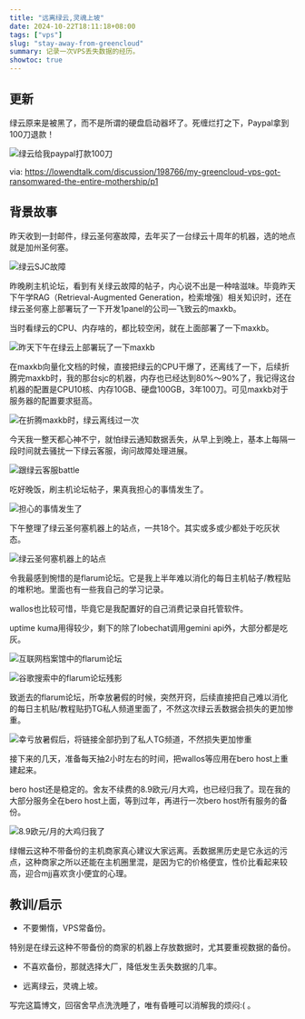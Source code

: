 ```yaml
---
title: "远离绿云,灵魂上坡"
date: 2024-10-22T18:11:18+08:00
tags: ["vps"]
slug: "stay-away-from-greencloud"
summary: 记录一次VPS丢失数据的经历。
showtoc: true
---
```


## 更新

绿云原来是被黑了，而不是所谓的硬盘启动器坏了。死缠烂打之下，Paypal拿到100刀退款！

![绿云给我paypal打款100刀](https://cdn.sa.net/2024/10/23/uOhpofca7ZJt9FK.webp)

via: https://lowendtalk.com/discussion/198766/my-greencloud-vps-got-ransomwared-the-entire-mothership/p1

## 背景故事

昨天收到一封邮件，绿云圣何塞故障，去年买了一台绿云十周年的机器，选的地点就是加州圣何塞。

![绿云SJC故障](https://cdn.sa.net/2024/10/22/VLcqSyxIfmARvEQ.webp)

昨晚刷主机论坛，看到有关绿云故障的帖子，内心说不出是一种啥滋味。毕竟昨天下午学RAG（Retrieval-Augmented Generation，检索增强）相关知识时，还在绿云圣何塞上部署玩了一下开发1panel的公司—飞致云的maxkb。

当时看绿云的CPU、内存啥的，都比较空闲，就在上面部署了一下maxkb。

![昨天下午在绿云上部署玩了一下maxkb](https://cdn.sa.net/2024/10/22/fKjOTZ5codn89uE.webp)

在maxkb向量化文档的时候，直接把绿云的CPU干爆了，还离线了一下，后续折腾完maxkb时，我的那台sjc的机器，内存也已经达到80%～90%了，我记得这台机器的配置是CPU10核、内存10GB、硬盘100GB，3年100刀。可见maxkb对于服务器的配置要求挺高。

![在折腾maxkb时，绿云离线过一次](https://cdn.sa.net/2024/10/22/r84XgzoHK3YJMcW.webp)

今天我一整天都心神不宁，就怕绿云通知数据丢失，从早上到晚上，基本上每隔一段时间就去骚扰一下绿云客服，询问故障处理进展。

![跟绿云客服battle](https://cdn.sa.net/2024/10/22/doBDQTXnvpZxft3.webp)

吃好晚饭，刷主机论坛帖子，果真我担心的事情发生了。

![担心的事情发生了](https://cdn.sa.net/2024/10/22/x8CgVK7scDYPRME.webp)

下午整理了绿云圣何塞机器上的站点，一共18个。其实或多或少都处于吃灰状态。

![绿云圣何塞机器上的站点](https://cdn.sa.net/2024/10/22/uXvf7z6kOyaISp9.webp)

令我最感到惋惜的是flarum论坛。它是我上半年难以消化的每日主机帖子/教程贴的堆积地。里面也有一些我自己的学习记录。

wallos也比较可惜，毕竟它是我配置好的自己消费记录自托管软件。

uptime kuma用得较少，剩下的除了lobechat调用gemini api外，大部分都是吃灰。

![互联网档案馆中的flarum论坛](https://cdn.sa.net/2024/10/22/wxu2MfO7jVyiIc1.webp)

![谷歌搜索中的flarum论坛残影](https://cdn.sa.net/2024/10/22/W1D2E4tBR8IeKij.webp)

致逝去的flarum论坛，所幸放暑假的时候，突然开窍，后续直接把自己难以消化的每日主机贴/教程贴扔TG私人频道里面了，不然这次绿云丢数据会损失的更加惨重。

![幸亏放暑假后，将链接全部扔到了私人TG频道，不然损失更加惨重](https://cdn.sa.net/2024/10/22/8x4EKzeTbv3wPDY.webp)

接下来的几天，准备每天抽2小时左右的时间，把wallos等应用在bero host上重建起来。

bero host还是稳定的。舍友不续费的8.9欧元/月大鸡，也已经归我了。现在我的大部分服务全在bero host上面，等到过年，再进行一次bero host所有服务的备份。

![8.9欧元/月的大鸡归我了](https://cdn.sa.net/2024/10/22/otzc31bCa4IpKOy.webp)

绿帽云这种不带备份的主机商家真心建议大家远离。丢数据黑历史是它永远的污点，这种商家之所以还能在主机圈里混，是因为它的价格便宜，性价比看起来较高，迎合mjj喜欢贪小便宜的心理。


## 教训/启示

- 不要懒惰，VPS常备份。

特别是在绿云这种不带备份的商家的机器上存放数据时，尤其要重视数据的备份。

- 不喜欢备份，那就选择大厂，降低发生丢失数据的几率。

- 远离绿云，灵魂上坡。

写完这篇博文，回宿舍早点洗洗睡了，唯有昏睡可以消解我的烦闷:( 。
